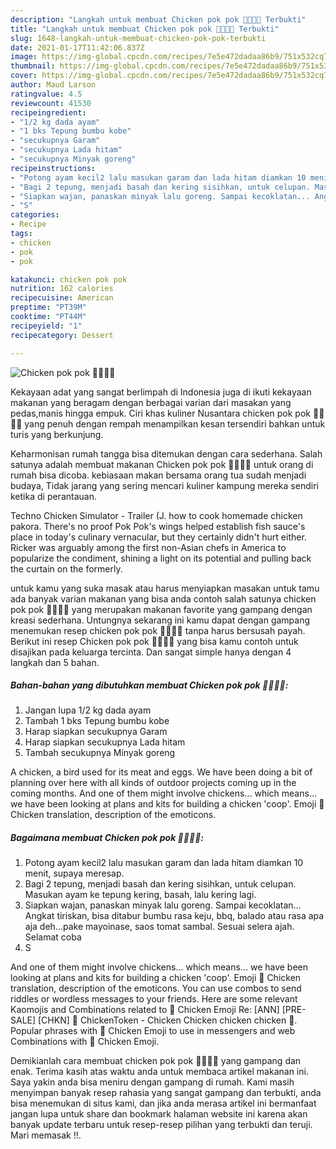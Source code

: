 ```yaml
---
description: "Langkah untuk membuat Chicken pok pok 🐔🐔🐔🐓 Terbukti"
title: "Langkah untuk membuat Chicken pok pok 🐔🐔🐔🐓 Terbukti"
slug: 1648-langkah-untuk-membuat-chicken-pok-pok-terbukti
date: 2021-01-17T11:42:06.837Z
image: https://img-global.cpcdn.com/recipes/7e5e472dadaa86b9/751x532cq70/chicken-pok-pok-🐔🐔🐔🐓-foto-resep-utama.jpg
thumbnail: https://img-global.cpcdn.com/recipes/7e5e472dadaa86b9/751x532cq70/chicken-pok-pok-🐔🐔🐔🐓-foto-resep-utama.jpg
cover: https://img-global.cpcdn.com/recipes/7e5e472dadaa86b9/751x532cq70/chicken-pok-pok-🐔🐔🐔🐓-foto-resep-utama.jpg
author: Maud Larson
ratingvalue: 4.5
reviewcount: 41530
recipeingredient:
- "1/2 kg dada ayam"
- "1 bks Tepung bumbu kobe"
- "secukupnya Garam"
- "secukupnya Lada hitam"
- "secukupnya Minyak goreng"
recipeinstructions:
- "Potong ayam kecil2 lalu masukan garam dan lada hitam diamkan 10 menit, supaya meresap."
- "Bagi 2 tepung, menjadi basah dan kering sisihkan, untuk celupan. Masukan ayam ke tepung kering, basah, lalu kering lagi."
- "Siapkan wajan, panaskan minyak lalu goreng. Sampai kecoklatan... Angkat tiriskan, bisa ditabur bumbu rasa keju, bbq, balado atau rasa apa aja deh...pake mayoinase, saos tomat sambal. Sesuai selera ajah. Selamat coba"
- "S"
categories:
- Recipe
tags:
- chicken
- pok
- pok

katakunci: chicken pok pok 
nutrition: 162 calories
recipecuisine: American
preptime: "PT39M"
cooktime: "PT44M"
recipeyield: "1"
recipecategory: Dessert

---
```



![Chicken pok pok 🐔🐔🐔🐓](https://img-global.cpcdn.com/recipes/7e5e472dadaa86b9/751x532cq70/chicken-pok-pok-🐔🐔🐔🐓-foto-resep-utama.jpg)

Kekayaan adat yang sangat berlimpah di Indonesia juga di ikuti kekayaan makanan yang beragam dengan berbagai varian dari masakan yang pedas,manis hingga empuk. Ciri khas kuliner Nusantara chicken pok pok 🐔🐔🐔🐓 yang penuh dengan rempah menampilkan kesan tersendiri bahkan untuk turis yang berkunjung.


Keharmonisan rumah tangga bisa ditemukan dengan cara sederhana. Salah satunya adalah membuat makanan Chicken pok pok 🐔🐔🐔🐓 untuk orang di rumah bisa dicoba. kebiasaan makan bersama orang tua sudah menjadi budaya, Tidak jarang yang sering mencari kuliner kampung mereka sendiri ketika di perantauan.

Techno Chicken Simulator - Trailer (J. how to cook homemade chicken pakora. There&#39;s no proof Pok Pok&#39;s wings helped establish fish sauce&#39;s place in today&#39;s culinary vernacular, but they certainly didn&#39;t hurt either. Ricker was arguably among the first non-Asian chefs in America to popularize the condiment, shining a light on its potential and pulling back the curtain on the formerly.

untuk kamu yang suka masak atau harus menyiapkan masakan untuk tamu ada banyak varian makanan yang bisa anda contoh salah satunya chicken pok pok 🐔🐔🐔🐓 yang merupakan makanan favorite yang gampang dengan kreasi sederhana. Untungnya sekarang ini kamu dapat dengan gampang menemukan resep chicken pok pok 🐔🐔🐔🐓 tanpa harus bersusah payah.
Berikut ini resep Chicken pok pok 🐔🐔🐔🐓 yang bisa kamu contoh untuk disajikan pada keluarga tercinta. Dan sangat simple hanya dengan 4 langkah dan 5 bahan.


<!--inarticleads1-->

##### Bahan-bahan yang dibutuhkan membuat Chicken pok pok 🐔🐔🐔🐓:

1. Jangan lupa 1/2 kg dada ayam
1. Tambah 1 bks Tepung bumbu kobe
1. Harap siapkan secukupnya Garam
1. Harap siapkan secukupnya Lada hitam
1. Tambah secukupnya Minyak goreng


A chicken, a bird used for its meat and eggs. We have been doing a bit of planning over here with all kinds of outdoor projects coming up in the coming months. And one of them might involve chickens… which means… we have been looking at plans and kits for building a chicken &#39;coop&#39;. Emoji 🐔 Chicken translation, description of the emoticons. 

<!--inarticleads2-->

##### Bagaimana membuat  Chicken pok pok 🐔🐔🐔🐓:

1. Potong ayam kecil2 lalu masukan garam dan lada hitam diamkan 10 menit, supaya meresap.
1. Bagi 2 tepung, menjadi basah dan kering sisihkan, untuk celupan. Masukan ayam ke tepung kering, basah, lalu kering lagi.
1. Siapkan wajan, panaskan minyak lalu goreng. Sampai kecoklatan... Angkat tiriskan, bisa ditabur bumbu rasa keju, bbq, balado atau rasa apa aja deh...pake mayoinase, saos tomat sambal. Sesuai selera ajah. Selamat coba
1. S


And one of them might involve chickens… which means… we have been looking at plans and kits for building a chicken &#39;coop&#39;. Emoji 🐔 Chicken translation, description of the emoticons. You can use combos to send riddles or wordless messages to your friends. Here are some relevant Kaomojis and Combinations related to 🐔 Chicken Emoji Re: [ANN] [PRE-SALE] [CHKN] 🐔 ChickenToken - Chicken Chicken chicken chicken 🐓. Popular phrases with 🐔 Chicken Emoji to use in messengers and web Combinations with 🐔 Chicken Emoji. 

Demikianlah cara membuat chicken pok pok 🐔🐔🐔🐓 yang gampang dan enak. Terima kasih atas waktu anda untuk membaca artikel makanan ini. Saya yakin anda bisa meniru dengan gampang di rumah. Kami masih menyimpan banyak resep rahasia yang sangat gampang dan terbukti, anda bisa menemukan di situs kami, dan jika anda merasa artikel ini bermanfaat jangan lupa untuk share dan bookmark halaman website ini karena akan banyak update terbaru untuk resep-resep pilihan yang terbukti dan teruji. Mari memasak !!. 
